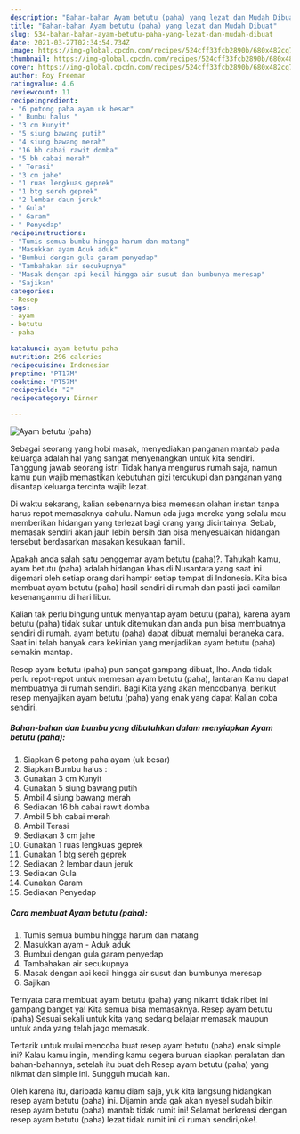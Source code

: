 ```yaml
---
description: "Bahan-bahan Ayam betutu (paha) yang lezat dan Mudah Dibuat"
title: "Bahan-bahan Ayam betutu (paha) yang lezat dan Mudah Dibuat"
slug: 534-bahan-bahan-ayam-betutu-paha-yang-lezat-dan-mudah-dibuat
date: 2021-03-27T02:34:54.734Z
image: https://img-global.cpcdn.com/recipes/524cff33fcb2890b/680x482cq70/ayam-betutu-paha-foto-resep-utama.jpg
thumbnail: https://img-global.cpcdn.com/recipes/524cff33fcb2890b/680x482cq70/ayam-betutu-paha-foto-resep-utama.jpg
cover: https://img-global.cpcdn.com/recipes/524cff33fcb2890b/680x482cq70/ayam-betutu-paha-foto-resep-utama.jpg
author: Roy Freeman
ratingvalue: 4.6
reviewcount: 11
recipeingredient:
- "6 potong paha ayam uk besar"
- " Bumbu halus "
- "3 cm Kunyit"
- "5 siung bawang putih"
- "4 siung bawang merah"
- "16 bh cabai rawit domba"
- "5 bh cabai merah"
- " Terasi"
- "3 cm jahe"
- "1 ruas lengkuas geprek"
- "1 btg sereh geprek"
- "2 lembar daun jeruk"
- " Gula"
- " Garam"
- " Penyedap"
recipeinstructions:
- "Tumis semua bumbu hingga harum dan matang"
- "Masukkan ayam Aduk aduk"
- "Bumbui dengan gula garam penyedap"
- "Tambahakan air secukupnya"
- "Masak dengan api kecil hingga air susut dan bumbunya meresap"
- "Sajikan"
categories:
- Resep
tags:
- ayam
- betutu
- paha

katakunci: ayam betutu paha 
nutrition: 296 calories
recipecuisine: Indonesian
preptime: "PT17M"
cooktime: "PT57M"
recipeyield: "2"
recipecategory: Dinner

---
```



![Ayam betutu (paha)](https://img-global.cpcdn.com/recipes/524cff33fcb2890b/680x482cq70/ayam-betutu-paha-foto-resep-utama.jpg)

Sebagai seorang yang hobi masak, menyediakan panganan mantab pada keluarga adalah hal yang sangat menyenangkan untuk kita sendiri. Tanggung jawab seorang istri Tidak hanya mengurus rumah saja, namun kamu pun wajib memastikan kebutuhan gizi tercukupi dan panganan yang disantap keluarga tercinta wajib lezat.

Di waktu  sekarang, kalian sebenarnya bisa memesan olahan instan tanpa harus repot memasaknya dahulu. Namun ada juga mereka yang selalu mau memberikan hidangan yang terlezat bagi orang yang dicintainya. Sebab, memasak sendiri akan jauh lebih bersih dan bisa menyesuaikan hidangan tersebut berdasarkan masakan kesukaan famili. 



Apakah anda salah satu penggemar ayam betutu (paha)?. Tahukah kamu, ayam betutu (paha) adalah hidangan khas di Nusantara yang saat ini digemari oleh setiap orang dari hampir setiap tempat di Indonesia. Kita bisa membuat ayam betutu (paha) hasil sendiri di rumah dan pasti jadi camilan kesenanganmu di hari libur.

Kalian tak perlu bingung untuk menyantap ayam betutu (paha), karena ayam betutu (paha) tidak sukar untuk ditemukan dan anda pun bisa membuatnya sendiri di rumah. ayam betutu (paha) dapat dibuat memalui beraneka cara. Saat ini telah banyak cara kekinian yang menjadikan ayam betutu (paha) semakin mantap.

Resep ayam betutu (paha) pun sangat gampang dibuat, lho. Anda tidak perlu repot-repot untuk memesan ayam betutu (paha), lantaran Kamu dapat membuatnya di rumah sendiri. Bagi Kita yang akan mencobanya, berikut resep menyajikan ayam betutu (paha) yang enak yang dapat Kalian coba sendiri.

<!--inarticleads1-->

##### Bahan-bahan dan bumbu yang dibutuhkan dalam menyiapkan Ayam betutu (paha):

1. Siapkan 6 potong paha ayam (uk besar)
1. Siapkan  Bumbu halus :
1. Gunakan 3 cm Kunyit
1. Gunakan 5 siung bawang putih
1. Ambil 4 siung bawang merah
1. Sediakan 16 bh cabai rawit domba
1. Ambil 5 bh cabai merah
1. Ambil  Terasi
1. Sediakan 3 cm jahe
1. Gunakan 1 ruas lengkuas geprek
1. Gunakan 1 btg sereh geprek
1. Sediakan 2 lembar daun jeruk
1. Sediakan  Gula
1. Gunakan  Garam
1. Sediakan  Penyedap




<!--inarticleads2-->

##### Cara membuat Ayam betutu (paha):

1. Tumis semua bumbu hingga harum dan matang
1. Masukkan ayam - Aduk aduk
1. Bumbui dengan gula garam penyedap
1. Tambahakan air secukupnya
1. Masak dengan api kecil hingga air susut dan bumbunya meresap
1. Sajikan




Ternyata cara membuat ayam betutu (paha) yang nikamt tidak ribet ini gampang banget ya! Kita semua bisa memasaknya. Resep ayam betutu (paha) Sesuai sekali untuk kita yang sedang belajar memasak maupun untuk anda yang telah jago memasak.

Tertarik untuk mulai mencoba buat resep ayam betutu (paha) enak simple ini? Kalau kamu ingin, mending kamu segera buruan siapkan peralatan dan bahan-bahannya, setelah itu buat deh Resep ayam betutu (paha) yang nikmat dan simple ini. Sungguh mudah kan. 

Oleh karena itu, daripada kamu diam saja, yuk kita langsung hidangkan resep ayam betutu (paha) ini. Dijamin anda gak akan nyesel sudah bikin resep ayam betutu (paha) mantab tidak rumit ini! Selamat berkreasi dengan resep ayam betutu (paha) lezat tidak rumit ini di rumah sendiri,oke!.

